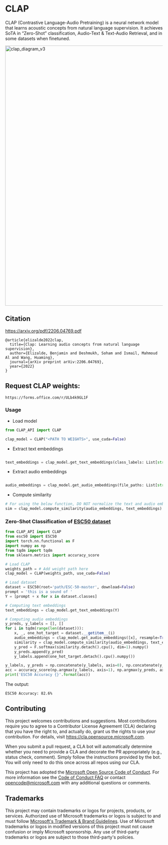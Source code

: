 # CLAP

CLAP (Contrastive Language-Audio Pretraining) is a neural network model that learns acoustic concepts from natural language supervision. It achieves SoTA in “Zero-Shot” classification, Audio-Text & Text-Audio Retrieval, and in some datasets when finetuned.

<img width="832" alt="clap_diagram_v3" src="https://user-images.githubusercontent.com/26778834/199842089-39ef6a2e-8abb-4338-bdfe-680abab70f53.png">

## Citation
https://arxiv.org/pdf/2206.04769.pdf
```
@article{elizalde2022clap,
  title={Clap: Learning audio concepts from natural language supervision},
  author={Elizalde, Benjamin and Deshmukh, Soham and Ismail, Mahmoud Al and Wang, Huaming},
  journal={arXiv preprint arXiv:2206.04769},
  year={2022}
}
```

## Request CLAP weights:
```
https://forms.office.com/r/ULb4k9GL1F
```


### Usage
- Load model
```python
from CLAP_API import CLAP 

clap_model = CLAP("<PATH TO WEIGHTS>", use_cuda=False)
```

- Extract text embeddings
```python

text_embeddings = clap_model.get_text_embeddings(class_labels: List[str])
```

- Extract audio embeddings
```python

audio_embeddings = clap_model.get_audio_embeddings(file_paths: List[str])
```

- Compute similarity 
```python
# For using the below function, DO NOT normalize the text and audio embeddings
sim = clap_model.compute_similarity(audio_embeddings, text_embeddings)
```

### Zero-Shot Classification of [ESC50 dataset](https://github.com/karolpiczak/ESC-50) 

```python
from CLAP_API import CLAP
from esc50 import ESC50
import torch.nn.functional as F
import numpy as np
from tqdm import tqdm
from sklearn.metrics import accuracy_score

# Load CLAP
weights_path = # Add weight path here
clap_model = CLAP(weights_path, use_cuda=False)

# Load dataset
dataset = ESC50(root='path/ESC-50-master', download=False)
prompt = 'this is a sound of '
Y = [prompt + x for x in dataset.classes]

# Computing text embeddings
text_embeddings = clap_model.get_text_embeddings(Y)

# Computing audio embeddings
y_preds, y_labels = [], []
for i in tqdm(range(len(dataset))):
    x, _, one_hot_target = dataset.__getitem__(i)
    audio_embeddings = clap_model.get_audio_embeddings([x], resample=True)
    similarity = clap_model.compute_similarity(audio_embeddings, text_embeddings)
    y_pred = F.softmax(similarity.detach().cpu(), dim=1).numpy()
    y_preds.append(y_pred)
    y_labels.append(one_hot_target.detach().cpu().numpy())

y_labels, y_preds = np.concatenate(y_labels, axis=0), np.concatenate(y_preds, axis=0)
acc = accuracy_score(np.argmax(y_labels, axis=1), np.argmax(y_preds, axis=1))
print('ESC50 Accuracy {}'.format(acc))
```
The output:

```
ESC50 Accuracy: 82.6%
```

## Contributing

This project welcomes contributions and suggestions.  Most contributions require you to agree to a
Contributor License Agreement (CLA) declaring that you have the right to, and actually do, grant us
the rights to use your contribution. For details, visit https://cla.opensource.microsoft.com.

When you submit a pull request, a CLA bot will automatically determine whether you need to provide
a CLA and decorate the PR appropriately (e.g., status check, comment). Simply follow the instructions
provided by the bot. You will only need to do this once across all repos using our CLA.

This project has adopted the [Microsoft Open Source Code of Conduct](https://opensource.microsoft.com/codeofconduct/).
For more information see the [Code of Conduct FAQ](https://opensource.microsoft.com/codeofconduct/faq/) or
contact [opencode@microsoft.com](mailto:opencode@microsoft.com) with any additional questions or comments.

## Trademarks

This project may contain trademarks or logos for projects, products, or services. Authorized use of Microsoft 
trademarks or logos is subject to and must follow 
[Microsoft's Trademark & Brand Guidelines](https://www.microsoft.com/en-us/legal/intellectualproperty/trademarks/usage/general).
Use of Microsoft trademarks or logos in modified versions of this project must not cause confusion or imply Microsoft sponsorship.
Any use of third-party trademarks or logos are subject to those third-party's policies.
